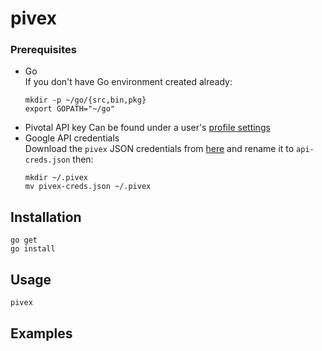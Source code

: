 # pivex

### Prerequisites
- Go	
	If you don't have Go environment created already:
	```
	mkdir -p ~/go/{src,bin,pkg}
	export GOPATH="~/go"
	```
- Pivotal API key
	Can be found under a user's [profile settings](https://www.pivotaltracker.com/profile)
- Google API credentials	
	Download the `pivex` JSON credentials from [here](https://console.developers.google.com/apis/credentials?project=lco-internal&folder&organizationId=78492096084)
	and rename it to `api-creds.json` then:
	```
	mkdir ~/.pivex
	mv pivex-creds.json ~/.pivex
	```

## Installation
```
go get
go install
```

## Usage
```
pivex
```

## Examples
